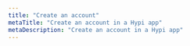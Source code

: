 ```yaml
---
title: "Create an account"
metaTitle: "Create an account in a Hypi app"
metaDescription: "Create an account in a Hypi app"
---
```


